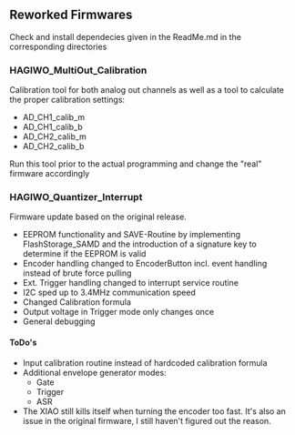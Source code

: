 <h2>Reworked Firmwares</h2>
<p>Check and install dependecies given in the ReadMe.md in the corresponding directories</p>
<h3>HAGIWO_MultiOut_Calibration</h3>
<p>Calibration tool for both analog out channels as well as a tool to calculate the proper calibration settings:</p>
<ul>
	<li>AD_CH1_calib_m</li>
	<li>AD_CH1_calib_b</li>
	<li>AD_CH2_calib_m</li>
	<li>AD_CH2_calib_b</li>
</ul>
<p>Run this tool prior to the actual programming and change the "real" firmware accordingly</p>
<h3>HAGIWO_Quantizer_Interrupt</h3>
<p>Firmware update based on the original release.</p>
<ul>
	<li>EEPROM functionality and SAVE-Routine by implementing FlashStorage_SAMD and the introduction of a signature key to determine if the EEPROM is valid</li>
	<li>Encoder handling changed to EncoderButton incl. event handling instead of brute force pulling</li>
	<li>Ext. Trigger handling changed to interrupt service routine</li>
	<li>I2C sped up to 3.4MHz communication speed</li>
	<li>Changed Calibration formula</li>
	<li>Output voltage in Trigger mode only changes once</li>
	<li>General debugging</li>
</ul>
<h4>ToDo's</h4>
<ul>
	<li>Input calibration routine instead of hardcoded calibration formula</li>
	<li>Additional envelope generator modes:
		<ul>
			<li>Gate</li>
			<li>Trigger</li>
			<li>ASR</li>
		</ul>
	</li>
	<li>The XIAO still kills itself when turning the encoder too fast. It's also an issue in the original firmware, I still haven't figured out the reason.</li>
</ul>